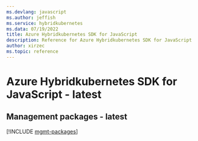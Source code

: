 ```yaml
---
ms.devlang: javascript
ms.author: jeffish
ms.service: hybridkubernetes
ms.data: 07/19/2022
title: Azure Hybridkubernetes SDK for JavaScript
description: Reference for Azure Hybridkubernetes SDK for JavaScript
author: xirzec
ms.topic: reference
---
```

# Azure Hybridkubernetes SDK for JavaScript - latest

## Management packages - latest
[!INCLUDE [mgmt-packages](hybridkubernetes-mgmt-index.md)]
